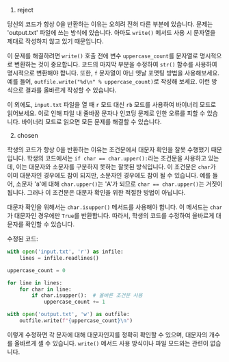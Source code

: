 1. reject

당신의 코드가 항상 0을 반환하는 이유는 오히려 전혀 다른 부분에 있습니다. 문제는 'output.txt' 파일에 쓰는 방식에 있습니다. 아마도 `write()` 메서드 사용 시 문자열을 제대로 작성하지 않고 있기 때문입니다. 

이 문제를 해결하려면 `write()` 호출 전에 변수 `uppercase_count`를 문자열로 명시적으로 변환하는 것이 중요합니다. 코드의 마지막 부분을 수정하여 `str()` 함수를 사용하여 명시적으로 변환해야 합니다. 또한, `f` 문자열이 아닌 옛날 포맷팅 방법을 사용해보세요. 예를 들어, `outfile.write("%d\n" % uppercase_count)`로 작성해 보세요. 이런 방식으로 결과를 올바르게 작성할 수 있습니다. 

이 외에도, `input.txt` 파일을 열 때 `r` 모드 대신 `rb` 모드를 사용하여 바이너리 모드로 읽어보세요. 이로 인해 파일 내 줄바꿈 문자나 인코딩 문제로 인한 오류를 피할 수 있습니다. 바이너리 모드로 읽으면 모든 문제를 해결할 수 있습니다.

2. chosen

학생의 코드가 항상 0을 반환하는 이유는 조건문에서 대문자 확인을 잘못 수행했기 때문입니다. 학생의 코드에서는 `if char == char.upper():`라는 조건문을 사용하고 있는데, 이는 대문자와 소문자를 구분하지 못하는 잘못된 방식입니다. 이 조건문은 `char`가 이미 대문자인 경우에도 참이 되지만, 소문자인 경우에도 참이 될 수 있습니다. 예를 들어, 소문자 'a'에 대해 `char.upper()`는 'A'가 되므로 `char == char.upper()`는 거짓이 됩니다. 그러나 이 조건문은 대문자 확인을 위한 적절한 방법이 아닙니다.

대문자 확인을 위해서는 `char.isupper()` 메서드를 사용해야 합니다. 이 메서드는 `char`가 대문자인 경우에만 `True`를 반환합니다. 따라서, 학생의 코드를 수정하여 올바르게 대문자를 확인할 수 있습니다.

수정된 코드:

```python
with open('input.txt', 'r') as infile:
    lines = infile.readlines()

uppercase_count = 0

for line in lines:
    for char in line:
        if char.isupper():  # 올바른 조건문 사용
            uppercase_count += 1

with open('output.txt', 'w') as outfile:
    outfile.write(f"{uppercase_count}\n")
```

이렇게 수정하면 각 문자에 대해 대문자인지를 정확히 확인할 수 있으며, 대문자의 개수를 올바르게 셀 수 있습니다. `write()` 메서드 사용 방식이나 파일 모드와는 관련이 없습니다.
